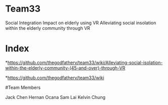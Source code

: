 # Team33
Social Integration Impact on elderly using VR
Alleviating social insolation within the elderly community through VR

# Index

*https://github.com/thegodfatherv/team33/wiki/Alleviating-social-isolation-within-the-elderly-community-(45-and-over)-through-VR

*https://github.com/thegodfatherv/team33/wiki

#Team Members

Jack Chen
Hernan Ocana
Sam Lai
Kelvin Chung


